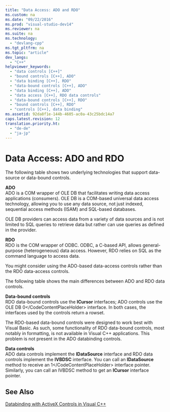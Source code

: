 ```yaml
---
title: "Data Access: ADO and RDO"
ms.custom: na
ms.date: "09/22/2016"
ms.prod: "visual-studio-dev14"
ms.reviewer: na
ms.suite: na
ms.technology: 
  - "devlang-cpp"
ms.tgt_pltfrm: na
ms.topic: "article"
dev_langs: 
  - "C++"
helpviewer_keywords: 
  - "data controls [C++]"
  - "bound controls [C++], ADO"
  - "data binding [C++], RDO"
  - "data-bound controls [C++], ADO"
  - "data binding [C++], ADO"
  - "data access [C++], RDO data controls"
  - "data-bound controls [C++], RDO"
  - "bound controls [C++], RDO"
  - "controls [C++], data binding"
ms.assetid: 92da8f1e-144b-4605-ac0a-43c25bdc14a7
caps.latest.revision: 12
translation.priority.ht: 
  - "de-de"
  - "ja-jp"
---
```

# Data Access: ADO and RDO
The following table shows two underlying technologies that support data-source or data-bound controls.  
  
 **ADO**  
 ADO is a COM wrapper of OLE DB that facilitates writing data access applications (consumers). OLE DB is a COM-based universal data access technology, allowing you to use any data source, not just indexed, sequential access methods (ISAM) and SQL-based databases.  
  
 OLE DB providers can access data from a variety of data sources and is not limited to SQL queries to retrieve data but rather can use queries as defined in the provider.  
  
 **RDO**  
 RDO is the COM wrapper of ODBC. ODBC, a C-based API, allows general-purpose (heterogeneous) data access. However, RDO relies on SQL as the command language to access data.  
  
 You might consider using the ADO-based data-access controls rather than the RDO data-access controls.  
  
 The following table shows the main differences between ADO and RDO data controls.  
  
 **Data-bound controls**  
 RDO data-bound controls use the **ICursor** interfaces; ADO controls use the OLE DB <CodeContentPlaceHolder>0\</CodeContentPlaceHolder> interface. In both cases, the interfaces used by the controls return a rowset.  
  
 The RDO-based data-bound controls were designed to work best with Visual Basic. As such, some functionality of RDO data-bound controls, most notably in formatting, is not available in Visual C++ applications. This problem is not present in the ADO databinding controls.  
  
 **Data controls**  
 ADO data controls implement the **IDataSource** interface and RDO data controls implement the **IVBDSC** interface. You can call an **IDataSource** method to receive an <CodeContentPlaceHolder>1\</CodeContentPlaceHolder> interface pointer. Similarly, you can call an IVBDSC method to get an **ICursor** interface pointer.  
  
## See Also  
 [Databinding with ActiveX Controls in Visual C++](../vs140/databinding-with-activex-controls-in-visual-c--.md)
